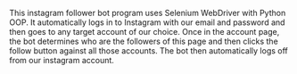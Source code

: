 This instagram follower bot program uses Selenium WebDriver with Python OOP.
It automatically logs in to Instagram with our email and password and then goes to any target account of our choice. Once in the account page, the bot determines who are the followers of this page and then clicks the follow button against all those accounts.
The bot then automatically logs off from our instagram account.
